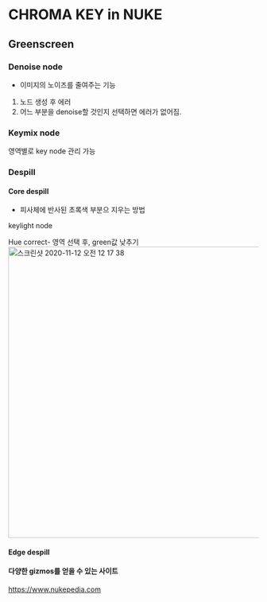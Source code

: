 # CHROMA KEY in NUKE
## Greenscreen

### Denoise node
- 이미지의 노이즈를 줄여주는 기능
1. 노드 생성 후 에러
2. 어느 부분을 denoise할 것인지 선택하면 에러가 없어짐.

### Keymix node
영역별로 key node 관리 가능

### Despill
#### Core despill
- 피사체에 반사된 초록색 부분으 지우는 방법

keylight node

Hue correct- 영역 선택 후, green값 낮추기
<img width="586" alt="스크린샷 2020-11-12 오전 12 17 38" src="https://user-images.githubusercontent.com/70870803/98832366-12843480-2480-11eb-9dcd-4550d1d3d1a4.png">
#### Edge despill
#### 다양한 gizmos를 얻을 수 있는 사이트
https://www.nukepedia.com
